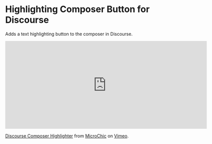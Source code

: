 # Highlighting Composer Button for Discourse

Adds a text highlighting button to the composer in Discourse.

<iframe src="https://player.vimeo.com/video/860540857?h=9d9874a2ca&title=0&byline=0&portrait=0" width="640" height="279" frameborder="0" allow="autoplay; fullscreen; picture-in-picture" allowfullscreen></iframe>
<p><a href="https://vimeo.com/860540857">Discourse Composer Highlighter</a> from <a href="https://vimeo.com/user2721582">MicroChic</a> on <a href="https://vimeo.com">Vimeo</a>.</p>
